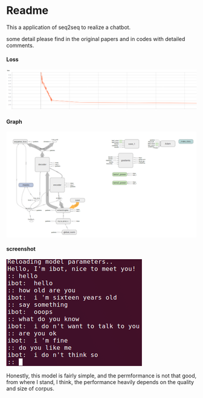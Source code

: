 

# Readme

This a application of seq2seq to realize a chatbot. 

some detail please find in the original papers and in codes with detailed comments.

#### Loss

![](pics/loss.png)

#### Graph

![](pics/graph.png)

#### screenshot

![](pics/screenshot.png)

Honestly, this model is fairly simple, and the permformance is not that good, from where I stand, I think,  the performance heavily depends on the quality and size of corpus.